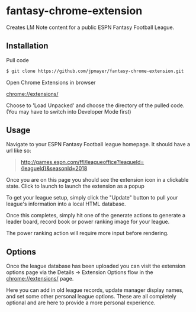 # fantasy-chrome-extension
Creates LM Note content for a public ESPN Fantasy Football League.

## Installation

Pull code

```sh
$ git clone https://github.com/jpmayer/fantasy-chrome-extension.git
```

Open Chrome Extensions in browser

<chrome://extensions/>

Choose to 'Load Unpacked' and choose the directory of the pulled code. (You may have to switch into Developer Mode first)

## Usage

Navigate to your ESPN Fantasy Football league homepage. It should have a url like so:

> http://games.espn.com/ffl/leagueoffice?leagueId={leagueId}&seasonId=2018

Once you are on this page you should see the extension icon in a clickable state. Click to launch to launch the extension as a popup

To get your league setup, simply click the "Update" button to pull your league's information into a local HTML database.

Once this completes, simply hit one of the generate actions to generate a leader board, record book or power ranking image for your league.

The power ranking action will require more input before rendering.

## Options

Once the league database has been uploaded you can visit the extension options page via the Details -> Extension Options flow in the <chrome://extensions/> page.

Here you can add in old league records, update manager display names, and set some other personal league options. These are all completely optional and are here to provide a more personal experience.
